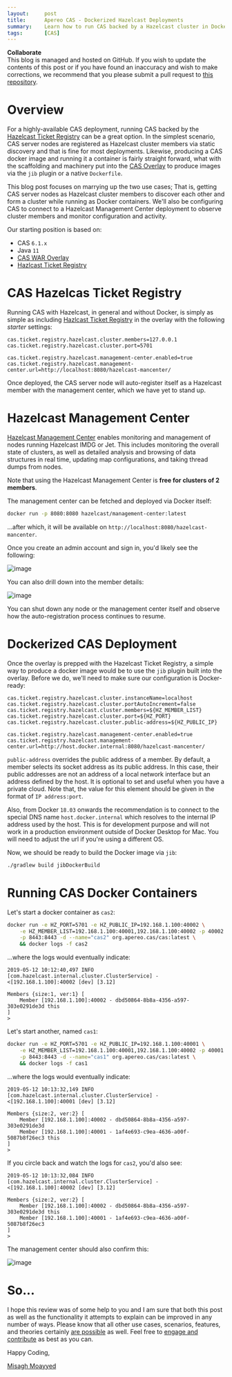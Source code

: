 ```yaml
---
layout:     post
title:      Apereo CAS - Dockerized Hazelcast Deployments
summary:    Learn how to run CAS backed by a Hazelcast cluster in Docker containers and take advantage of the Hazelcast management center to monitor and observer cluster members.
tags:       [CAS]
---
```


<div class="alert alert-success">
<strong>Collaborate</strong><br/>This blog is managed and hosted on GitHub. If you wish to update the contents of this post or if you have found an inaccuracy and wish to make corrections, we recommend that you please submit a pull request to <a href="https://github.com/apereo/apereo.github.io">this repository</a>.
</div>

# Overview

For a highly-available CAS deployment, running CAS backed by the [Hazelcast Ticket Registry](https://apereo.github.io/cas/development/ticketing/Hazelcast-Ticket-Registry.html) can be a great option. In the simplest scenario, CAS server nodes are registered as Hazelcast cluster members via static discovery and that is fine for most deployments. Likewise, producing a CAS docker image and running it a container is fairly straight forward, what with the scaffolding and machinery put into the [CAS Overlay]() to produce images via the `jib` plugin or a native `Dockerfile`.

This blog post focuses on marrying up the two use cases; That is, getting CAS server nodes as Hazelcast cluster members to discover each other and form a cluster while running as Docker containers. We'll also be configuring CAS to connect to a Hazelcast Management Center deployment to observe cluster members and monitor configuration and activity.


Our starting position is based on:

- CAS `6.1.x`
- Java `11`
- [CAS WAR Overlay](https://github.com/apereo/cas-overlay-template)
- [Hazlcast Ticket Registry](https://apereo.github.io/cas/development/ticketing/Hazelcast-Ticket-Registry.html)

# CAS Hazelcas Ticket Registry

Running CAS with Hazelcast, in general and without Docker, is simply as simple as including [Hazlcast Ticket Registry](https://apereo.github.io/cas/development/ticketing/Hazelcast-Ticket-Registry.html) in the overlay with the following *starter* settings:

```properties
cas.ticket.registry.hazelcast.cluster.members=127.0.0.1
cas.ticket.registry.hazelcast.cluster.port=5701

cas.ticket.registry.hazelcast.management-center.enabled=true
cas.ticket.registry.hazelcast.management-center.url=http://localhost:8080/hazelcast-mancenter/
```

Once deployed, the CAS server node will auto-register itself as a Hazelcast member with the management center, which we have yet to stand up.

# Hazelcast Management Center

[Hazelcast Management Center](https://hazelcast.com/product-features/management-center/) enables monitoring and management of nodes running Hazelcast IMDG or Jet. This includes monitoring the overall state of clusters, as well as detailed analysis and browsing of data structures in real time, updating map configurations, and taking thread dumps from nodes.

Note that using the Hazelcast Management Center is **free for clusters of 2 members**.

The management center can be fetched and deployed via Docker itself:

```bash
docker run -p 8080:8080 hazelcast/management-center:latest
```

...after which, it will be available on `http://localhost:8080/hazelcast-mancenter`.

Once you create an admin account and sign in, you'd likely see the following:

![image](https://user-images.githubusercontent.com/1205228/57580179-2ac65e00-745b-11e9-8f0b-a6076f71d72d.png)


You can also drill down into the member details:

![image](https://user-images.githubusercontent.com/1205228/57580186-4df10d80-745b-11e9-9b97-e48fbeb5b3fa.png)

You can shut down any node or the management center itself and observe how the auto-registration process continues to resume.

# Dockerized CAS Deployment

Once the overlay is prepped with the Hazelcast Ticket Registry, a simple way to produce a docker image would be to use the `jib` plugin built into the overlay. Before we do, we'll need to make sure our configuration is Docker-ready:


```properties
cas.ticket.registry.hazelcast.cluster.instanceName=localhost
cas.ticket.registry.hazelcast.cluster.portAutoIncrement=false
cas.ticket.registry.hazelcast.cluster.members=${HZ_MEMBER_LIST}
cas.ticket.registry.hazelcast.cluster.port=${HZ_PORT}
cas.ticket.registry.hazelcast.cluster.public-address=${HZ_PUBLIC_IP}

cas.ticket.registry.hazelcast.management-center.enabled=true
cas.ticket.registry.hazelcast.management-center.url=http://host.docker.internal:8080/hazelcast-mancenter/
```

`public-address` overrides the public address of a member. By default, a member selects its socket address as its public address. In this case, their public addresses are not an address of a local network interface but an address defined by the host. It is optional to set and useful when you have a private cloud. Note that, the value for this element should be given in the format of `IP address:port`.

Also, from Docker `18.03` onwards the recommendation is to connect to the special DNS name `host.docker.internal` which resolves to the internal IP address used by the host. This is for development purpose and will not work in a production environment outside of Docker Desktop for Mac. You will need to adjust the url if you're using a different OS.

Now, we should be ready to build the Docker image via `jib`:

```bash
./gradlew build jibDockerBuild
```

# Running CAS Docker Containers

Let's start a docker container as `cas2`:

```bash
docker run -e HZ_PORT=5701 -e HZ_PUBLIC_IP=192.168.1.100:40002 \
    -e HZ_MEMBER_LIST=192.168.1.100:40001,192.168.1.100:40002 -p 40002:5701 \
    -p 8443:8443 -d --name="cas2" org.apereo.cas/cas:latest \
    && docker logs -f cas2
```

...where the logs would eventually indicate:

```
2019-05-12 10:12:40,497 INFO [com.hazelcast.internal.cluster.ClusterService] - <[192.168.1.100]:40002 [dev] [3.12] 

Members {size:1, ver:1} [
    Member [192.168.1.100]:40002 - dbd50864-8b8a-4356-a597-303e0291de3d this
]
>
```

Let's start another, named `cas1`:

```bash
docker run -e HZ_PORT=5701 -e HZ_PUBLIC_IP=192.168.1.100:40001 \
    -e HZ_MEMBER_LIST=192.168.1.100:40001,192.168.1.100:40002 -p 40001:5701 \
    -p 8443:8443 -d --name="cas1" org.apereo.cas/cas:latest \
    && docker logs -f cas1
```

...where the logs would eventually indicate:

```
2019-05-12 10:13:32,149 INFO [com.hazelcast.internal.cluster.ClusterService] - <[192.168.1.100]:40001 [dev] [3.12] 

Members {size:2, ver:2} [
    Member [192.168.1.100]:40002 - dbd50864-8b8a-4356-a597-303e0291de3d
    Member [192.168.1.100]:40001 - 1af4e693-c9ea-4636-a00f-5087b8f26ec3 this
]
>
```

If you circle back and watch the logs for `cas2`, you'd also see:

```
2019-05-12 10:13:32,084 INFO [com.hazelcast.internal.cluster.ClusterService] - <[192.168.1.100]:40002 [dev] [3.12] 

Members {size:2, ver:2} [
    Member [192.168.1.100]:40002 - dbd50864-8b8a-4356-a597-303e0291de3d this
    Member [192.168.1.100]:40001 - 1af4e693-c9ea-4636-a00f-5087b8f26ec3
]
>
```

The management center should also confirm this:

![image](https://user-images.githubusercontent.com/1205228/57584777-12266a00-7494-11e9-8d7c-50d5babf09f4.png)


# So...

I hope this review was of some help to you and I am sure that both this post as well as the functionality it attempts to explain can be improved in any number of ways. Please know that all other use cases, scenarios, features, and theories certainly [are possible](https://apereo.github.io/2017/02/18/onthe-theoryof-possibility/) as well. Feel free to [engage and contribute](https://apereo.github.io/cas/developer/Contributor-Guidelines.html) as best as you can.

Happy Coding,

[Misagh Moayyed](https://twitter.com/misagh84)